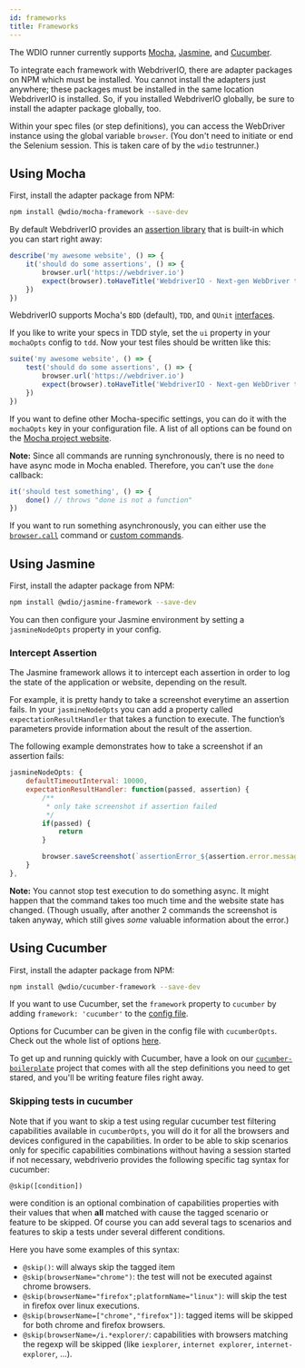 ```yaml
---
id: frameworks
title: Frameworks
---
```


The WDIO runner currently supports [Mocha](http://mochajs.org/),  [Jasmine](http://jasmine.github.io/), and [Cucumber](https://cucumber.io/).

To integrate each framework with WebdriverIO, there are adapter packages on NPM which must be installed. You cannot install the adapters just anywhere; these packages must be installed in the same location WebdriverIO is installed. So, if you installed WebdriverIO globally, be sure to install the adapter package globally, too.

Within your spec files (or step definitions), you can access the WebDriver instance using the global variable `browser`. (You don't need to initiate or end the Selenium session. This is taken care of by the `wdio` testrunner.)

## Using Mocha

First, install the adapter package from NPM:

```sh
npm install @wdio/mocha-framework --save-dev
```

By default WebdriverIO provides an [assertion library](Assertion.md) that is built-in which you can start right away:

```js
describe('my awesome website', () => {
    it('should do some assertions', () => {
        browser.url('https://webdriver.io')
        expect(browser).toHaveTitle('WebdriverIO · Next-gen WebDriver test framework for Node.js')
    })
})
```

WebdriverIO supports Mocha's `BDD` (default), `TDD`, and `QUnit` [interfaces](https://mochajs.org/#interfaces).

If you like to write your specs in TDD style, set the `ui` property in your `mochaOpts` config to `tdd`. Now your test files should be written like this:

```js
suite('my awesome website', () => {
    test('should do some assertions', () => {
        browser.url('https://webdriver.io')
        expect(browser).toHaveTitle('WebdriverIO · Next-gen WebDriver test framework for Node.js')
    })
})
```

If you want to define other Mocha-specific settings, you can do it with the `mochaOpts` key in your configuration file. A list of all options can be found on the [Mocha project website](http://mochajs.org).

__Note:__ Since all commands are running synchronously, there is no need to have async mode in Mocha enabled. Therefore, you can't use the `done` callback:

```js
it('should test something', () => {
    done() // throws "done is not a function"
})
```

If you want to run something asynchronously, you can either use the [`browser.call`](/api/browser/call.md) command or [custom commands](CustomCommands.md).

## Using Jasmine

First, install the adapter package from NPM:

```sh
npm install @wdio/jasmine-framework --save-dev
```

You can then configure your Jasmine environment by setting a `jasmineNodeOpts` property in your config.

### Intercept Assertion

The Jasmine framework allows it to intercept each assertion in order to log the state of the application or website, depending on the result.

For example, it is pretty handy to take a screenshot everytime an assertion fails. In your `jasmineNodeOpts` you can add a property called `expectationResultHandler` that takes a function to execute. The function’s parameters provide information about the result of the assertion.

The following example demonstrates how to take a screenshot if an assertion fails:

```js
jasmineNodeOpts: {
    defaultTimeoutInterval: 10000,
    expectationResultHandler: function(passed, assertion) {
        /**
         * only take screenshot if assertion failed
         */
        if(passed) {
            return
        }

        browser.saveScreenshot(`assertionError_${assertion.error.message}.png`)
    }
},
```

**Note:** You cannot stop test execution to do something async. It might happen that
the command takes too much time and the website state has changed. (Though usually, after another 2
commands the screenshot is taken anyway, which still gives _some_ valuable information about the error.)

## Using Cucumber

First, install the adapter package from NPM:

```sh
npm install @wdio/cucumber-framework --save-dev
```

If you want to use Cucumber, set the `framework` property to `cucumber` by adding `framework: 'cucumber'` to the [config file](ConfigurationFile.md).

Options for Cucumber can be given in the config file with `cucumberOpts`. Check out the whole list of options [here](https://github.com/webdriverio/webdriverio/tree/master/packages/wdio-cucumber-framework#cucumberopts-options).

To get up and running quickly with Cucumber, have a look on our [`cucumber-boilerplate`](https://github.com/webdriverio/cucumber-boilerplate) project that comes with all the step definitions you need to get stared, and you'll be writing feature files right away.

### Skipping tests in cucumber

Note that if you want to skip a test using regular cucumber test filtering capabilities available in `cucumberOpts`, you will do it for all the browsers and devices configured in the capabilities. In order to be able to skip scenarios only for specific capabilities combinations without having a session started if not necessary, webdriverio provides the following specific tag syntax for cucumber:

`@skip([condition])`

were condition is an optional combination of capabilities properties with their values that when **all** matched with cause the tagged scenario or feature to be skipped. Of course you can add several tags to scenarios and features to skip a tests under several different conditions.

Here you have some examples of this syntax:
- `@skip()`: will always skip the tagged item
- `@skip(browserName="chrome")`: the test will not be executed against chrome browsers.
- `@skip(browserName="firefox";platformName="linux")`: will skip the test in firefox over linux executions.
- `@skip(browserName=["chrome","firefox"])`: tagged items will be skipped for both chrome and firefox browsers.
- `@skip(browserName=/i.*explorer/`: capabilities with browsers matching the regexp will be skipped (like `iexplorer`, `internet explorer`, `internet-explorer`, ...).

